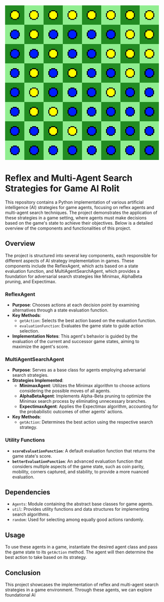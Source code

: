 ![frame_9.png](frame_9.png)

# Reflex and Multi-Agent Search Strategies for Game AI Rolit

This repository contains a Python implementation of various artificial intelligence (AI) strategies for game agents, focusing on reflex agents and multi-agent search techniques. The project demonstrates the application of these strategies in a game setting, where agents must make decisions based on the game's state to achieve their objectives. Below is a detailed overview of the components and functionalities of this project.

## Overview

The project is structured into several key components, each responsible for different aspects of AI strategy implementation in games. These components include the ReflexAgent, which acts based on a state evaluation function, and MultiAgentSearchAgent, which provides a foundation for adversarial search strategies like Minimax, AlphaBeta pruning, and Expectimax.

### ReflexAgent

- **Purpose**: Chooses actions at each decision point by examining alternatives through a state evaluation function.
- **Key Methods**:
  - `getAction`: Selects the best action based on the evaluation function.
  - `evaluationFunction`: Evaluates the game state to guide action selection.
- **Implementation Notes**: This agent's behavior is guided by the evaluation of the current and successor game states, aiming to maximize the agent's score.

### MultiAgentSearchAgent

- **Purpose**: Serves as a base class for agents employing adversarial search strategies.
- **Strategies Implemented**:
  - **MinimaxAgent**: Utilizes the Minimax algorithm to choose actions considering the possible moves of all agents.
  - **AlphaBetaAgent**: Implements Alpha-Beta pruning to optimize the Minimax search process by eliminating unnecessary branches.
  - **ExpectimaxAgent**: Applies the Expectimax algorithm, accounting for the probabilistic outcomes of other agents' actions.
- **Key Methods**:
  - `getAction`: Determines the best action using the respective search strategy.

### Utility Functions

- **`scoreEvaluationFunction`**: A default evaluation function that returns the game state's score.
- **`betterEvaluationFunction`**: An advanced evaluation function that considers multiple aspects of the game state, such as coin parity, mobility, corners captured, and stability, to provide a more nuanced evaluation.

## Dependencies

- `Agents`: Module containing the abstract base classes for game agents.
- `util`: Provides utility functions and data structures for implementing search algorithms.
- `random`: Used for selecting among equally good actions randomly.

## Usage

To use these agents in a game, instantiate the desired agent class and pass the game state to its `getAction` method. The agent will then determine the best action to take based on its strategy.

## Conclusion

This project showcases the implementation of reflex and multi-agent search strategies in a game environment. Through these agents, we can explore foundational AI
